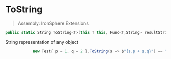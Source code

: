 ﻿

# ToString

> Assembly: IronSphere.Extensions

```csharp
public static String ToString<T>(this T this, Func<T,String> resultString);
```

String representation of any object

```csharp
            new Test{ p = 1, q = 2 }.ToString(s => $"{s.p + s.q}") == "3";
            
```